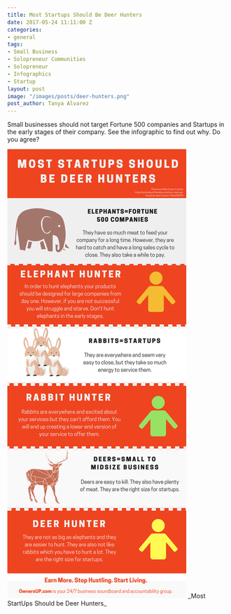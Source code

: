 ```yaml
---
title: Most Startups Should Be Deer Hunters
date: 2017-05-24 11:11:00 Z
categories:
- general
tags:
- Small Business
- Solopreneur Communities
- Solopreneur
- Infographics
- Startup
layout: post
image: "/images/posts/deer-hunters.png"
post_author: Tanya Alvarez
---
```


Small businesses should not target Fortune 500 companies and Startups in the early stages of their company. See the infographic to find out why. Do you agree?

<img src="/images/posts/deer-hunters.png">
_Most StartUps Should be Deer Hunters_